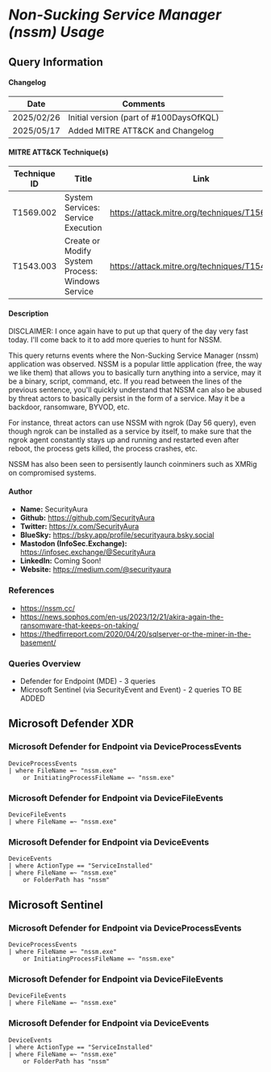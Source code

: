 # *Non-Sucking Service Manager (nssm) Usage*

## Query Information

#### Changelog

| Date | Comments |
|---|---|
| 2025/02/26 | Initial version (part of #100DaysOfKQL) |
| 2025/05/17 | Added MITRE ATT&CK and Changelog |

#### MITRE ATT&CK Technique(s)

| Technique ID | Title    | Link    |
| ---  | --- | --- |
| T1569.002 | System Services: Service Execution | https://attack.mitre.org/techniques/T1569/002/ |
| T1543.003 | Create or Modify System Process: Windows Service | https://attack.mitre.org/techniques/T1543/003/ |

#### Description

DISCLAIMER: I once again have to put up that query of the day very fast today. I'll come back to it to add more queries to hunt for NSSM.

This query returns events where the Non-Sucking Service Manager (nssm) application was observed. NSSM is a popular little application (free, the way we like them) that allows you to basically turn anything into a service, may it be a binary, script, command, etc. If you read between the lines of the previous sentence, you'll quickly understand that NSSM can also be abused by threat actors to basically persist in the form of a service. May it be a backdoor, ransomware, BYVOD, etc.

For instance, threat actors can use NSSM with ngrok (Day 56 query), even though ngrok can be installed as a service by itself, to make sure that the ngrok agent constantly stays up and running and restarted even after reboot, the process gets killed, the process crashes, etc.

NSSM has also been seen to persisently launch coinminers such as XMRig on compromised systems.

#### Author <Optional>
- **Name:** SecurityAura
- **Github:** https://github.com/SecurityAura
- **Twitter:** https://x.com/SecurityAura
- **BlueSky:** https://bsky.app/profile/securityaura.bsky.social
- **Mastodon (InfoSec.Exchange):** https://infosec.exchange/@SecurityAura
- **LinkedIn:** Coming Soon!
- **Website:** https://medium.com/@securityaura

### References ###

- https://nssm.cc/
- https://news.sophos.com/en-us/2023/12/21/akira-again-the-ransomware-that-keeps-on-taking/
- https://thedfirreport.com/2020/04/20/sqlserver-or-the-miner-in-the-basement/

### Queries Overview ###

- Defender for Endpoint (MDE) - 3 queries
- Microsoft Sentinel (via SecurityEvent and Event) - 2 queries TO BE ADDED

## Microsoft Defender XDR ##
### Microsoft Defender for Endpoint via DeviceProcessEvents ###
```KQL
DeviceProcessEvents
| where FileName =~ "nssm.exe" 
    or InitiatingProcessFileName =~ "nssm.exe"
```
### Microsoft Defender for Endpoint via DeviceFileEvents ###
```KQL
DeviceFileEvents
| where FileName =~ "nssm.exe"
```
### Microsoft Defender for Endpoint via DeviceEvents ###
```KQL
DeviceEvents
| where ActionType == "ServiceInstalled"
| where FileName =~ "nssm.exe" 
    or FolderPath has "nssm"
```
## Microsoft Sentinel ##
### Microsoft Defender for Endpoint via DeviceProcessEvents ###
```KQL
DeviceProcessEvents
| where FileName =~ "nssm.exe" 
    or InitiatingProcessFileName =~ "nssm.exe"
```
### Microsoft Defender for Endpoint via DeviceFileEvents ###
```KQL
DeviceFileEvents
| where FileName =~ "nssm.exe"
```
### Microsoft Defender for Endpoint via DeviceEvents ###
```KQL
DeviceEvents
| where ActionType == "ServiceInstalled"
| where FileName =~ "nssm.exe" 
    or FolderPath has "nssm"
```
